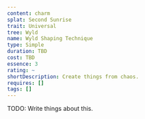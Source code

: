 ```yaml
---
content: charm
splat: Second Sunrise
trait: Universal
tree: Wyld
name: Wyld Shaping Technique
type: Simple
duration: TBD
cost: TBD
essence: 3
rating: ~
shortDescription: Create things from chaos.
requires: []
tags: []
---
```


TODO: Write things about this.
